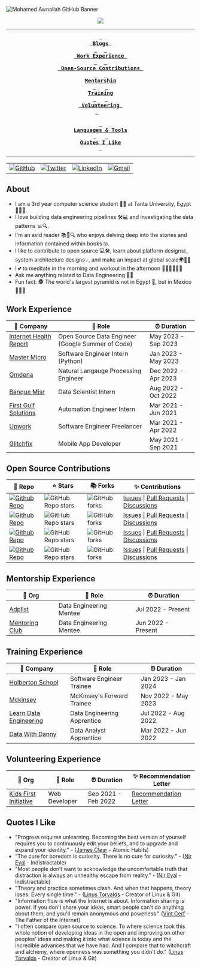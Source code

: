 <!-- ----------- HEAD SECTION ------------ -->

![Mohamed Awnallah GitHub Banner](https://user-images.githubusercontent.com/69568555/224833816-88af860b-a441-477f-9ed2-8b1e60a37a44.gif)


<p align="center">
  <img src="https://readme-typing-svg.herokuapp.com?color=0d8eceF&size=30&center=true&vCenter=true&width=550&height=70&lines=Hey+There+👋,+I'm+Mohamed;+An+Open+Source+Contributor+☀;A+Data+Engineer+💻;An+Avid+Reader+📖;A+Distributed+Systems+Fan">
</p>


<div align="center">

---

**[<kbd> <br> Blogs <br> </kbd>](https://medium.com/@mohamedawnallah)** 
**[<kbd> <br> Work Experience <br> </kbd>](#work-experience)** 
**[<kbd> <br> Open-Source Contributions <br> </kbd>](#open-source-contributions)** 
**[<kbd> <br> Mentorship <br> </kbd>](#mentorship-experience)**
&nbsp;&nbsp;&nbsp;&nbsp;
**[<kbd> <br> Training <br> </kbd>](#training-experience)**
&nbsp;&nbsp;&nbsp;&nbsp;
**[<kbd> <br> Volunteering <br> </kbd>](#volunteering-experience)**
&nbsp;&nbsp;&nbsp;&nbsp;
<br><br>
**[<kbd> <br> Languages & Tools <br> </kbd>](#languages--tools)**
&nbsp;&nbsp;&nbsp;&nbsp;
**[<kbd> <br> Quotes I Like <br> </kbd>](#quotes-i-like)**

---

<table>
  <tr>
      <td><a href="https://github.com/mohamedawnallah"><img src="https://img.shields.io/github/followers/sayannath.svg?label=GitHub&style=social" alt="GitHub"></a></td>
    <td><a href="https://twitter.com/mohamedawnallah"><img src="https://img.shields.io/twitter/follow/sayannath2350?label=Twitter&style=social" alt="Twitter"></a></td>
    <td><a href="https://www.linkedin.com/in/mohamedawnallah"><img src="https://img.shields.io/badge/LinkedIn--_.svg?style=social&logo=linkedin" alt="LinkedIn"></a></td>
    <td><a href="mailto:mohamedmohey2352@gmail.com"><img src="https://img.shields.io/badge/Gmail--_.svg?style=social&logo=gmail" alt="Gmail"></a></td>
  </tr>
</table>

</div>

## About

- I am a 3rd year computer science student 👨‍🎓 at Tanta University, Egypt 🏫🇪🇬.
- I love building data engineering pipelines 🛠️💻 and investigating the data patterns 📊🔍.
- I'm an avid reader 📚📖🔍 who enjoys delving deep into the stories and information contained within books 🤓.
- I like to contribute to open source 💻🛠️, learn about platform design📊, system architecture designs💡, and make an impact at global scale🌍🦸‍♂️
- I 💕 to meditate in the morning and workout in the afternoon 🧘‍♂️💪🏋️‍♀️🌞
- Ask me anything related to Data Engineering 💬💡
- Fun fact: 🕵️ The world's largest pyramid is not in Egypt 🗿, but in Mexico 🌵🇲🇽

## Work Experience


| 🏢 Company | 💼 Role | ⏰ Duration |
| --- | --- | --- |
| [Internet Health Report](https://github.com/internetHealthReport/) | Open Source Data Engineer (Google Summer of Code) | May 2023 - Sep 2023 |
| [Master Micro](https://www.master-micro.com/) | Software Engineer Intern (Python) | Jan 2023 - May 2023 |
| [Omdena](https://omdena.com/) | Natural Langauge Processing Engineer | Dec 2022 - Apr 2023 |
| [Banque Misr](https://www.banquemisr.com/) | Data Scientist Intern | Aug 2022 - Oct 2022 |
| [First Gulf Solutions](https://www.firstgulfsolutions.com/) | Automation Engineer Intern | Mar 2021 - Jun 2021 |
| [Upwork](https://www.upwork.com/) | Software Engineer Freelancer | Mar 2021 - Apr 2022 |
| [Glitchfix](https://glitchfix.net/) | Mobile App Developer | May 2021 - Sep 2021 |

## Open Source Contributions

| 🎁 Repo | ⭐ Stars | 📚 Forks | ✨ Contributions |
| --- | --- | --- | --- |
| [![Github Repo](https://img.shields.io/badge/ceph-rgw-blue?style=flat-square)](https://github.com/ceph/ceph) | ![GitHub Repo stars](https://img.shields.io/github/stars/ceph/ceph?style=flat-square) | ![GitHub forks](https://img.shields.io/github/forks/ceph/ceph?style=flat-square) | [Issues](https://github.com/ceph/ceph/issues?q=+is%3Aissue+author%3Amohamedawnallah) \| [Pull Requests](https://github.com/ceph/ceph/pulls?q=+is%3Apr+author%3Amohamedawnallah) \| [Discussions](https://github.com/ceph/ceph/discussions?discussions_q=+author%3Amohamedawnallah)
| [![Github Repo](https://img.shields.io/badge/lightningnetwork-lnd-blue?style=flat-square)](https://github.com/lightningnetwork/lnd) | ![GitHub Repo stars](https://img.shields.io/github/stars/lightningnetwork/lnd?style=flat-square) | ![GitHub forks](https://img.shields.io/github/forks/lightningnetwork/lnd?style=flat-square) | [Issues](https://github.com/lightningnetwork/lnd/issues?q=+is%3Aissue+author%3Amohamedawnallah) \| [Pull Requests](https://github.com/lightningnetwork/lnd/pulls?q=+is%3Apr+author%3Amohamedawnallah) \| [Discussions](https://github.com/lightningnetwork/lnd/discussions?discussions_q=+author%3Amohamedawnallah)
| [![Github Repo](https://img.shields.io/badge/ihr-website-blue?style=flat-square)](https://github.com/InternetHealthReport/ihr-website) | ![GitHub Repo stars](https://img.shields.io/github/stars/InternetHealthReport/ihr-website?style=flat-square) | ![GitHub forks](https://img.shields.io/github/forks/InternetHealthReport/ihr-website?style=flat-square) | [Issues](https://github.com/InternetHealthReport/ihr-website/issues?q=+is%3Aissue+author%3Amohamedawnallah+) \| [Pull Requests](https://github.com/InternetHealthReport/ihr-website/pulls?q=+is%3Apr+author%3Amohamedawnallah+) \| [Discussions](https://github.com/orgs/InternetHealthReport/discussions?discussions_q=author%3Amohamedawnallah)
| [![Github Repo](https://img.shields.io/badge/ihr-internet_yellow_pages-blue?style=flat-square)](https://github.com/InternetHealthReport/internet-yellow-pages) | ![GitHub Repo stars](https://img.shields.io/github/stars/InternetHealthReport/internet-yellow-pages?style=flat-square) | ![GitHub forks](https://img.shields.io/github/forks/InternetHealthReport/internet-yellow-pages?style=flat-square) | [Issues](https://github.com/InternetHealthReport/internet-yellow-pages/issues?q=+is%3Aissue+author%3Amohamedawnallah+) \| [Pull Requests](https://github.com/InternetHealthReport/internet-yellow-pages/pulls?q=+is%3Apr+author%3Amohamedawnallah+) \| [Discussions](https://github.com/orgs/InternetHealthReport/discussions?discussions_q=author%3Amohamedawnallah)

## Mentorship Experience
| 🏢 Org | 💼 Role | ⏰ Duration |
| --- | --- | --- |
| [Adplist](https://adplist.org/members/mohamed-awnallah) | Data Engineering Mentee | Jul 2022 - Present
| [Mentoring Club](https://www.mentoring-club.com/) | Data Engineering Mentee | Jun 2022 - Present

## Training Experience


| 🏢 Company | 💼 Role | ⏰ Duration |
| --- | --- | --- |
| [Holberton School](https://www.holbertonschool.com/) | Software Engineer Trainee | Jan 2023 - Jan 2024 |
| [Mckinsey](https://www.mckinsey.com/forward/overview) | McKinsey's Forward Trainee | Nov 2022 - May 2023 |
| [Learn Data Engineering](https://learndataengineering.com/) | Data Engineering Apprentice | Jul 2022 - Aug 2022 |
| [Data With Danny](https://www.datawithdanny.com/) | Data Analyst Apprentice | Mar 2022 - Jun 2022

## Volunteering Experience
| 🏢 Org | 💼 Role | ⏰ Duration | ✨ Recommendation Letter |
| --- | --- | --- | --- |
| [Kids First Initiative](https://www.kidsfirstinitiative.org/) | Web Developer  | Sep 2021 - Feb 2022 | [Recommendation Letter](https://bit.ly/3GuiRLV)

## Quotes I Like
- "Progress requires unlearning. Becoming the best version of yourself requires you to continuously edit your beliefs, and to upgrade and expand your identity." - ([James Clear](https://en.wikipedia.org/wiki/James_Clear) - Atomic Habits)
- “The cure for boredom is curiosity. There is no cure for curiosity.” - ([Nir Eyal](https://en.wikipedia.org/wiki/Nir_Eyal) - Indistractable)
- "Most people don’t want to acknowledge the uncomfortable truth that distraction is always an unhealthy escape from reality." - ([Nir Eyal](https://en.wikipedia.org/wiki/Nir_Eyal) - Indistractable)
- "Theory and practice sometimes clash. And when that happens, theory loses. Every single time." - ([Linus Torvalds](https://en.wikipedia.org/wiki/Linus_Torvalds) - Creator of Linux & Git)
- "Information flow is what the Internet is about. Information sharing is power. If you don't share your ideas, smart people can't do anything about them, and you'll remain anonymous and powerless." ([Vint Cerf](https://en.wikipedia.org/wiki/Vint_Cerf) - The Father of the Internet)
- "I often compare open source to science. To where science took this whole notion of developing ideas in the open and improving on other peoples' ideas and making it into what science is today and the incredible advances that we have had. And I compare that to witchcraft and alchemy, where openness was something you didn't do." ([Linus Torvalds](https://en.wikipedia.org/wiki/Linus_Torvalds) - Creator of Linux & Git)
